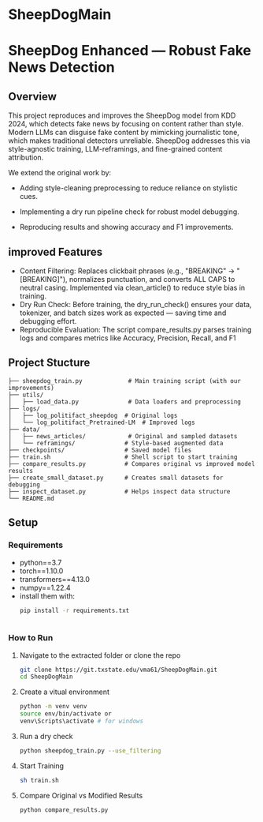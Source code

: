 # SheepDogMain
# SheepDog Enhanced — Robust Fake News Detection
## Overview
This project reproduces and improves the SheepDog model from KDD 2024, which detects fake news by focusing on content rather than style. Modern LLMs can disguise fake content by mimicking journalistic tone, which makes traditional detectors unreliable. SheepDog addresses this via style-agnostic training, LLM-reframings, and fine-grained content attribution.

We extend the original work by:

- Adding style-cleaning preprocessing to reduce reliance on stylistic cues.

- Implementing a dry run pipeline check for robust model debugging.

- Reproducing results and showing accuracy and F1 improvements.

## improved Features
- Content Filtering: Replaces clickbait phrases (e.g., "BREAKING" → "[BREAKING]"), normalizes punctuation, and converts ALL CAPS to neutral casing. Implemented via clean_article() to reduce style bias in training.
- Dry Run Check: Before training, the dry_run_check() ensures your data, tokenizer, and batch sizes work as expected — saving time and debugging effort.
- Reproducible Evaluation: The script compare_results.py parses training logs and compares metrics like Accuracy, Precision, Recall, and F1
## Project Stucture
    
    ├── sheepdog_train.py             # Main training script (with our improvements)
    ├── utils/
    │   ├── load_data.py              # Data loaders and preprocessing
    ├── logs/
    │   ├── log_politifact_sheepdog  # Original logs
    │   └── log_politifact_Pretrained-LM  # Improved logs
    ├── data/
    │   ├── news_articles/            # Original and sampled datasets
    │   └── reframings/              # Style-based augmented data
    ├── checkpoints/                 # Saved model files
    ├── train.sh                     # Shell script to start training
    ├── compare_results.py           # Compares original vs improved model results
    ├── create_small_dataset.py      # Creates small datasets for debugging
    ├── inspect_dataset.py           # Helps inspect data structure
    └── README.md

## Setup
### Requirements
- python==3.7
- torch==1.10.0
- transformers==4.13.0
- numpy==1.22.4  
- install them with:
  ```bash
  pip install -r requirements.txt
   
### How to Run
1. Navigate to the extracted folder or clone the repo
   ```bash
   git clone https://git.txstate.edu/vma61/SheepDogMain.git
   cd SheepDogMain
2. Create a vitual environment
     ```bash
     python -m venv venv
     source env/bin/activate or
     venv\Scripts\activate # for windows
4. Run a dry check 
    ```bash
    python sheepdog_train.py --use_filtering
5. Start Training
    ```bash
    sh train.sh
6. Compare Original vs Modified Results
    ```bash
    python compare_results.py


